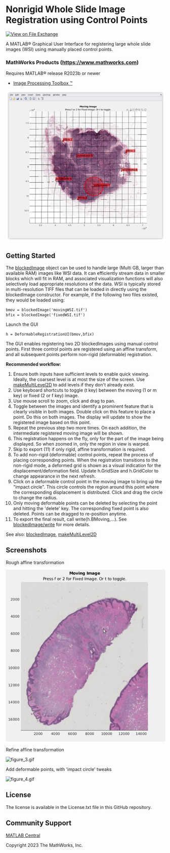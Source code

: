 # Nonrigid Whole Slide Image Registration using Control Points

[![View <File Exchange Title> on File Exchange](https://www.mathworks.com/matlabcentral/images/matlab-file-exchange.svg)](https://www.mathworks.com/matlabcentral/fileexchange/####-file-exchange-title)  

A MATLAB&reg; Graphical User Interface for registering large whole slide images (WSI) using manually placed control points. 

### MathWorks Products (https://www.mathworks.com)

Requires MATLAB&reg; release R2023b or newer
- [Image Processing Toolbox &trade;](https://www.mathworks.com/products/image.html)

![figure_0.png](images/AppScreenShot.png)

## Getting Started 
The [blockedImage](https://www.mathworks.com/help/images/large-image-files.html) object can be used to handle large (Multi GB, larger than available RAM) images like WSI data. It can efficiently stream data in smaller blocks which will fit in RAM, and associated visualization functions will also selectively load appropriate resolutions of the data. WSI is typically stored in multi-resolution TIFF files that can be loaded in directly using the blockedImage constructor. 
For example, if the following two files existed, they would be loaded using:

    bmov = blockedImage('movingWSI.tif')
    bfix = blockedImage('fixedWSI.tif')

Launch the GUI 

    h = DeformableRegistrationUI(bmov,bfix) 

The GUI enables registering two 2D blockedImages using manual control points. First three control points are registered using an affine transform, and all subsequent points perform non-rigid (deformable) registration.

**Recommended workflow:**
1. Ensure both inputs have sufficient levels to enable quick
  viewing. Ideally, the coarsest level is at most the size of the
  screen. Use [makeMultiLevel2D](https://www.mathworks.com/help/images/ref/blockedimage.makemultilevel2d.html) to add levels if they don't already
  exist.
2. Use keyboard shortcuts to toggle (t key) between the moving (1
  or m key) or fixed (2 or f key) image.
3. Use mouse scroll to zoom, click and drag to pan.
4. Toggle between the images and identify a prominent feature that
  is clearly visible in both images. Double click on this feature
  to place a point. Do this on both images. The display will
  update to show the registered image based on this point.
5. Repeat the previous step two more times. On each addition, the
  intermediate registered moving image will be shown.
6. This registration happens on the fly, only for the part of the
  image being displayed. So when zoomed in, only the region in
  view is warped. 
7. Skip to export (11) if only rigid, affine transformation is required.
8. To add non-rigid (deformable) control points, repeat the
  process of placing corresponding points. When the registration
  transitions to the non-rigid mode, a deformed grid is shown as a
  visual indication for the displacement/deformation field. Update
  h.GridSize and h.GridColor to change appearance in the next
  refresh.
9. Click on a deformable control point in the moving image to bring
  up the "impact circle". This circle controls the region around
  this point where the corresponding displacement is distributed.
  Click and drag the circle to change the radius. 
10. Only moving deformable points can be deleted by selecting the
  point and hitting the 'delete' key. The corresponding fixed
  point is also deleted. Points can be dragged to re-position
  anytime.
11. To export the final result, call write(h.BMoving,...). See
  [blockedImage/write](https://www.mathworks.com/help/images/ref/blockedimage.write.html) for more details.

See also: [blockedImage](https://www.mathworks.com/help/images/large-image-files.html), [makeMultiLevel2D](https://www.mathworks.com/help/images/ref/blockedimage.makemultilevel2d.html) 

## Screenshots    

Rough affine transformation

![figure_2.gif](images/aff1.gif)

Refine affine transformation

![figure_3.gif](images/aff2.gif)

Add deformable points, with 'impact circle' tweaks

![figure_4.gif](images/def1.gif)

## License
The license is available in the License.txt file in this GitHub repository.

## Community Support
[MATLAB Central](https://www.mathworks.com/matlabcentral)

Copyright 2023 The MathWorks, Inc.



